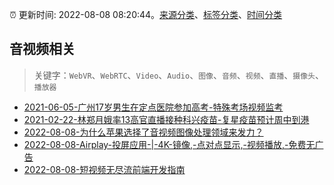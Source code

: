 :alarm_clock: 更新时间: 2022-08-08 08:20:44。[来源分类](../README.md)、[标签分类](../TAGS.md)、[时间分类](../TIMELINE.md)

## 音视频相关


> 关键字：`WebVR`、`WebRTC`、`Video`、`Audio`、`图像`、`音频`、`视频`、`直播`、`摄像头`、`播放器`



- [2021-06-05-广州17岁男生在定点医院参加高考-特殊考场视频监考](https://m.caixin.com/m/2021-06-05/101723418.html) 
- [2021-02-22-林郑月娥率13高官直播接种科兴疫苗-复星疫苗预计周中到港](https://m.caixin.com/m/2021-02-22/101665724.html) 
- [2022-08-08-为什么苹果选择了音视频图像处理领域来发力？](https://www.v2ex.com/t/871455) 
- [2022-08-08-Airplay-投屏应用-|-4K-镜像,-点对点显示,-视频播放,-免费无广告](https://www.v2ex.com/t/871436) 
- [2022-08-08-短视频无尽流前端开发指南](https://toutiao.io/k/4v7oh3i) 